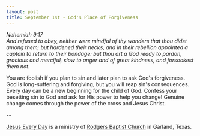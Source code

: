 ```yaml
---
layout: post
title: September 1st - God's Place of Forgiveness
---
```


_Nehemiah 9:17  
And refused to obey, neither were mindful of thy wonders that thou
didst among them; but hardened their necks, and in their rebellion
appointed a captain to return to their bondage: but thou art a God
ready to pardon, gracious and merciful, slow to anger and of great
kindness, and forsookest them not._

You are foolish if you plan to sin and later plan to ask God's
forgiveness. God is long-suffering and forgiving, but you will reap
sin's consequences. Every day can be a new beginning for the child of
God. Confess your besetting sin to God and ask for His power to help
you change! Genuine change comes through the power of the cross and
Jesus Christ.

 --

<a href=http://jesuseveryday.net>Jesus Every Day</a> is a ministry of <a href=http://rodgersbaptist.net>Rodgers Baptist Church</a> in Garland, Texas.
